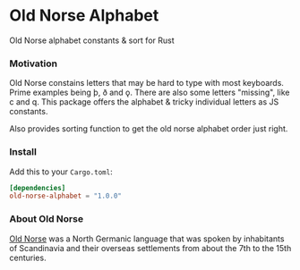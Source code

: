 # Old Norse Alphabet

Old Norse alphabet constants & sort for Rust

### Motivation

Old Norse constains letters that may be hard to type with most keyboards. Prime examples being þ, ð and ǫ. There are also some letters "missing", like c and q. This package offers the alphabet & tricky individual letters as JS constants.

Also provides sorting function to get the old norse alphabet order just right.


### Install

Add this to your `Cargo.toml`:

```toml
[dependencies]
old-norse-alphabet = "1.0.0"
```

### About Old Norse

[Old Norse](https://en.wikipedia.org/wiki/Old_Norse) was a North Germanic language that was spoken by inhabitants of Scandinavia and their overseas settlements from about the 7th to the 15th centuries.

